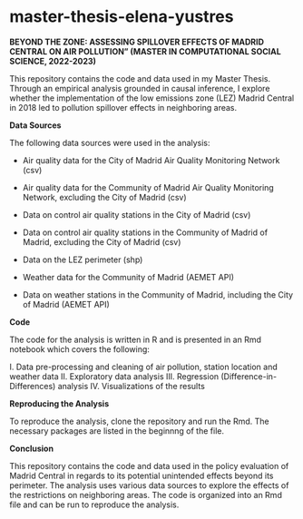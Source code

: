 # master-thesis-elena-yustres
**BEYOND THE ZONE: ASSESSING SPILLOVER EFFECTS OF MADRID CENTRAL ON AIR POLLUTION” (MASTER IN COMPUTATIONAL SOCIAL SCIENCE, 2022-2023)**

This repository contains the code and data used in my Master Thesis. Through an empirical analysis grounded in causal inference, I explore whether the implementation of the low emissions zone (LEZ) Madrid Central in 2018 led to pollution spillover effects in neighboring areas.

**Data Sources**

The following data sources were used in the analysis:

- Air quality data for the City of Madrid Air Quality Monitoring Network (csv) 

- Air quality data for the Community of Madrid Air Quality Monitoring Network, excluding the City of Madrid (csv)

- Data on control air quality stations in the City of Madrid (csv)

- Data on control air quality stations in the Community of Madrid of Madrid, excluding the City of Madrid (csv)

- Data on the LEZ perimeter (shp)

- Weather data for the Community of Madrid (AEMET API)

- Data on weather stations in the Community of Madrid, including the City of Madrid (AEMET API)

**Code**

The code for the analysis is written in R and is presented in an Rmd notebook which covers the following:

I. Data pre-processing and cleaning of air pollution, station location and weather data
II. Exploratory data analysis
III. Regression (Difference-in-Differences) analysis 
IV. Visualizations of the results


**Reproducing the Analysis**

To reproduce the analysis, clone the repository and run the Rmd. The necessary packages are listed in the beginnng of the file.

**Conclusion**

This repository contains the code and data used in the policy evaluation of Madrid Central in regards to its potential unintended effects beyond its perimeter. The analysis uses various data sources to explore the effects of the restrictions on neighboring areas. The code is organized into an Rmd file and can be run to reproduce the analysis.
